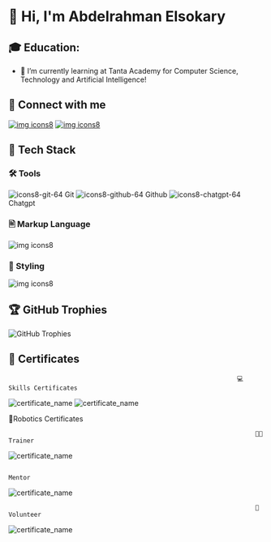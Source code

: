 # 👋 Hi, I'm Abdelrahman Elsokary

## 🎓 **Education:**  
- 🌱 I’m currently learning at Tanta Academy for Computer Science, Technology and Artificial Intelligence!

## 🤝 Connect with me
[![img icons8](https://github.com/user-attachments/assets/2870e49a-ac24-47d9-b68a-34eec25a7d4b)](https://www.linkedin.com/in/abdulrahman-elsokary-29036930a/) [![img icons8](https://github.com/user-attachments/assets/59690964-571d-4b83-a555-f54da3f59bd5)](mailto:abdalrahmanelsokarey@gmail.com.)



## 🧰 Tech Stack


### 🛠️  Tools
![icons8-git-64](https://github.com/user-attachments/assets/9dd8eb9e-3031-49eb-a211-ad61aa5bb99a) Git
![icons8-github-64](https://github.com/user-attachments/assets/0705ff8b-6942-424f-90ea-eb7618730600) Github
![icons8-chatgpt-64](https://github.com/user-attachments/assets/12db9574-550d-47a0-9099-24b45899495c) Chatgpt


### 🖹 Markup Language
![img icons8](https://github.com/user-attachments/assets/9171b18d-29c0-4344-8558-975c970a84fd) 


### 🎨 Styling
![img icons8](https://github.com/user-attachments/assets/fb8c201e-7f9f-4f49-b42d-8c430e55dd19)


## 🏆 GitHub Trophies
![GitHub Trophies](https://github-profile-trophy.vercel.app/?username=AbdelrahmanElsokary&theme=monokai&no-frame=true&no-bg=true&margin-w=20&margin-h=20)


## 📜 Certificates

                                                                   💻Skills Certificates
                                                                   
![certificate_name](https://github.com/AbdelrahmanELsokary/images/blob/main/Captur.PNG?raw=true) 
![certificate_name](https://github.com/AbdelrahmanELsokary/images/blob/main/Capture.PNG)



🤖Robotics Certificates

                                                                        👨‍🏫Trainer

![certificate_name](https://github.com/AbdelrahmanELsokary/images/blob/main/Capure.PNG?raw=true)

                                                                           Mentor
![certificate_name](https://github.com/AbdelrahmanELsokary/images/blob/main/photo_2024-10-28_21-43-05.jpg?raw=true)    

                                                                        🤝Volunteer
![certificate_name](https://github.com/AbdelrahmanELsokary/images/blob/main/photo_2024-10-28_21-43-19.jpg?raw=true)                                                                        
